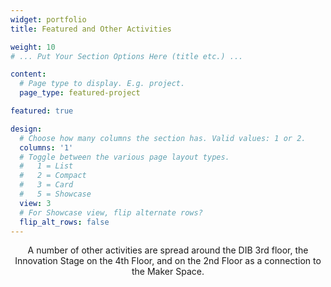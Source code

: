 ```yaml
---
widget: portfolio
title: Featured and Other Activities

weight: 10
# ... Put Your Section Options Here (title etc.) ...

content:
  # Page type to display. E.g. project.
  page_type: featured-project

featured: true

design:
  # Choose how many columns the section has. Valid values: 1 or 2.
  columns: '1'
  # Toggle between the various page layout types.
  #   1 = List
  #   2 = Compact  
  #   3 = Card
  #   5 = Showcase
  view: 3
  # For Showcase view, flip alternate rows?
  flip_alt_rows: false
---
```

<center>A number of other activities are spread around the DIB 3rd floor, the Innovation Stage on the 4th Floor, and on the 2nd Floor as a connection to the Maker Space.</center>
<br/><br/>




